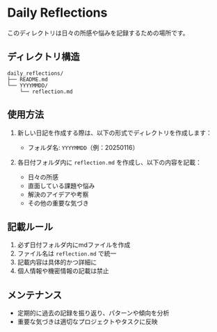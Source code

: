 # Daily Reflections

このディレクトリは日々の所感や悩みを記録するための場所です。

## ディレクトリ構造
```
daily_reflections/
├── README.md
└── YYYYMMDD/
    └── reflection.md
```

## 使用方法

1. 新しい日記を作成する際は、以下の形式でディレクトリを作成します：
   - フォルダ名: `YYYYMMDD`（例：20250116）

2. 各日付フォルダ内に `reflection.md` を作成し、以下の内容を記載：
   - 日々の所感
   - 直面している課題や悩み
   - 解決のアイデアや考察
   - その他の重要な気づき

## 記載ルール

1. 必ず日付フォルダ内にmdファイルを作成
2. ファイル名は `reflection.md` で統一
3. 記載内容は具体的かつ詳細に
4. 個人情報や機密情報の記載は禁止

## メンテナンス

- 定期的に過去の記録を振り返り、パターンや傾向を分析
- 重要な気づきは適切なプロジェクトやタスクに反映